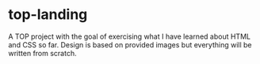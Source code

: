 # top-landing
A TOP project with the goal of exercising what I have learned about HTML and CSS
so far. Design is based on provided images but everything will be written from
scratch.
